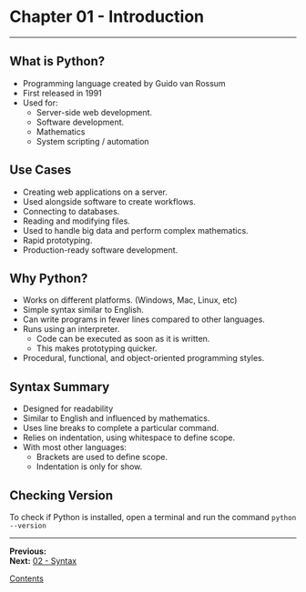 # Chapter 01 - Introduction

---

## What is Python?
* Programming language created by Guido van Rossum
* First released in 1991
* Used for:
	* Server-side web development.
	* Software development.
	* Mathematics
	* System scripting / automation

  

## Use Cases
* Creating web applications on a server.
* Used alongside software to create workflows.
* Connecting to databases.
* Reading and modifying files.
* Used to handle big data and perform complex mathematics.
* Rapid prototyping.
* Production-ready software development.

## Why Python?
* Works on different platforms. (Windows, Mac, Linux, etc)
* Simple syntax similar to English.
* Can write programs in fewer lines compared to other languages.
* Runs using an interpreter.
	* Code can be executed as soon as it is written.
	* This makes prototyping quicker.
* Procedural, functional, and object-oriented programming styles.

## Syntax Summary
* Designed for readability
* Similar to English and influenced by mathematics.
* Uses line breaks to complete a particular command.
* Relies on indentation, using whitespace to define scope.
* With most other languages:
	* Brackets are used to define scope.
	* Indentation is only for show.

## Checking Version
To check if Python is installed, open a terminal and run the command `python --version`

---

**Previous:**  
**Next:** [02 - Syntax](./02-syntax.md)

[Contents](./readme.md)